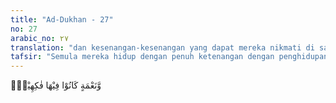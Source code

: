 ```yaml
---
title: "Ad-Dukhan - 27"
no: 27
arabic_no: ٢٧
translation: "dan kesenangan-kesenangan yang dapat mereka nikmati di sana,"
tafsir: "Semula mereka hidup dengan penuh ketenangan dengan penghidupan yang serba cukup dan lengkap, rezeki berlimpah-limpah, kegembiraan yang selalu dinikmati. Semuanya itu dilimpahkan Allah kepada mereka, tetapi mereka itu tetap tidak mau sadar, bahwa kejahatan dan kekafiran mereka bertambah-tambah karenanya lalu Allah membinasakan mereka. Kekayaan mereka tidak bermanfaat bagi mereka dan tidak dapat menolong mereka. Firman Allah:\n\nDan hartanya tidak bermanfaat baginya apabila dia telah binasa. (al-Lail/92: 11)"
---
```


وَّنَعْمَةٍ كَانُوْا فِيْهَا فٰكِهِيْنَۙ 
